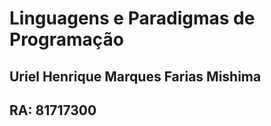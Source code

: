 <h1>Linguagens e Paradigmas de Programação</h1>

<h2>Uriel Henrique Marques Farias Mishima</h2>
<h2>RA: 81717300</h2>
